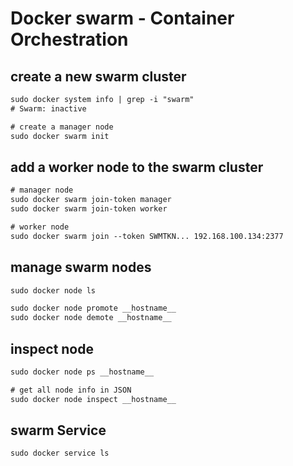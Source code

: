 # Docker swarm - Container Orchestration

## create a new swarm cluster
```txt
sudo docker system info | grep -i "swarm"
# Swarm: inactive

# create a manager node
sudo docker swarm init
```


## add a worker node to the swarm cluster
```txt
# manager node
sudo docker swarm join-token manager
sudo docker swarm join-token worker

# worker node
sudo docker swarm join --token SWMTKN... 192.168.100.134:2377
```


## manage swarm nodes
```txt
sudo docker node ls

sudo docker node promote __hostname__
sudo docker node demote __hostname__
```

## inspect node
```txt
sudo docker node ps __hostname__

# get all node info in JSON
sudo docker node inspect __hostname__
```


## swarm Service
```txt
sudo docker service ls
```
